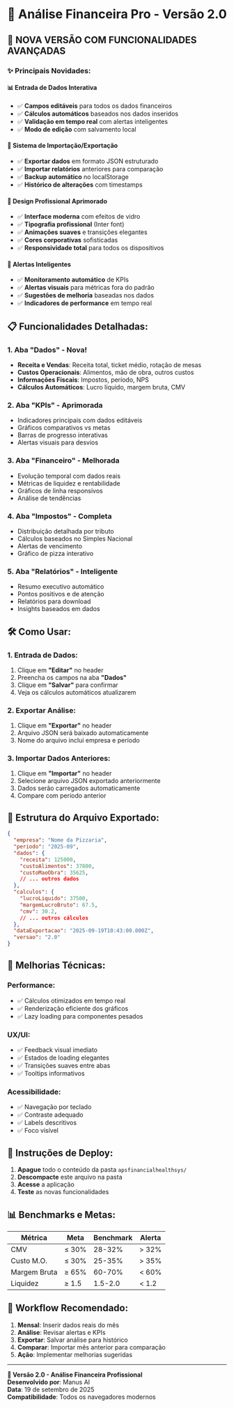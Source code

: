 # 🍕 Análise Financeira Pro - Versão 2.0

## 🚀 **NOVA VERSÃO COM FUNCIONALIDADES AVANÇADAS**

### ✨ **Principais Novidades:**

#### **📊 Entrada de Dados Interativa**
- ✅ **Campos editáveis** para todos os dados financeiros
- ✅ **Cálculos automáticos** baseados nos dados inseridos
- ✅ **Validação em tempo real** com alertas inteligentes
- ✅ **Modo de edição** com salvamento local

#### **💾 Sistema de Importação/Exportação**
- ✅ **Exportar dados** em formato JSON estruturado
- ✅ **Importar relatórios** anteriores para comparação
- ✅ **Backup automático** no localStorage
- ✅ **Histórico de alterações** com timestamps

#### **🎨 Design Profissional Aprimorado**
- ✅ **Interface moderna** com efeitos de vidro
- ✅ **Tipografia profissional** (Inter font)
- ✅ **Animações suaves** e transições elegantes
- ✅ **Cores corporativas** sofisticadas
- ✅ **Responsividade total** para todos os dispositivos

#### **🔔 Alertas Inteligentes**
- ✅ **Monitoramento automático** de KPIs
- ✅ **Alertas visuais** para métricas fora do padrão
- ✅ **Sugestões de melhoria** baseadas nos dados
- ✅ **Indicadores de performance** em tempo real

## 📋 **Funcionalidades Detalhadas:**

### **1. Aba "Dados" - Nova!**
- **Receita e Vendas**: Receita total, ticket médio, rotação de mesas
- **Custos Operacionais**: Alimentos, mão de obra, outros custos
- **Informações Fiscais**: Impostos, período, NPS
- **Cálculos Automáticos**: Lucro líquido, margem bruta, CMV

### **2. Aba "KPIs" - Aprimorada**
- Indicadores principais com dados editáveis
- Gráficos comparativos vs metas
- Barras de progresso interativas
- Alertas visuais para desvios

### **3. Aba "Financeiro" - Melhorada**
- Evolução temporal com dados reais
- Métricas de liquidez e rentabilidade
- Gráficos de linha responsivos
- Análise de tendências

### **4. Aba "Impostos" - Completa**
- Distribuição detalhada por tributo
- Cálculos baseados no Simples Nacional
- Alertas de vencimento
- Gráfico de pizza interativo

### **5. Aba "Relatórios" - Inteligente**
- Resumo executivo automático
- Pontos positivos e de atenção
- Relatórios para download
- Insights baseados em dados

## 🛠️ **Como Usar:**

### **1. Entrada de Dados:**
1. Clique em **"Editar"** no header
2. Preencha os campos na aba **"Dados"**
3. Clique em **"Salvar"** para confirmar
4. Veja os cálculos automáticos atualizarem

### **2. Exportar Análise:**
1. Clique em **"Exportar"** no header
2. Arquivo JSON será baixado automaticamente
3. Nome do arquivo inclui empresa e período

### **3. Importar Dados Anteriores:**
1. Clique em **"Importar"** no header
2. Selecione arquivo JSON exportado anteriormente
3. Dados serão carregados automaticamente
4. Compare com período anterior

## 📁 **Estrutura do Arquivo Exportado:**
```json
{
  "empresa": "Nome da Pizzaria",
  "periodo": "2025-09",
  "dados": {
    "receita": 125000,
    "custoAlimentos": 37800,
    "custoMaoObra": 35625,
    // ... outros dados
  },
  "calculos": {
    "lucroLiquido": 37500,
    "margemLucroBruto": 67.5,
    "cmv": 30.2,
    // ... outros cálculos
  },
  "dataExportacao": "2025-09-19T10:43:00.000Z",
  "versao": "2.0"
}
```

## 🎯 **Melhorias Técnicas:**

### **Performance:**
- ✅ Cálculos otimizados em tempo real
- ✅ Renderização eficiente dos gráficos
- ✅ Lazy loading para componentes pesados

### **UX/UI:**
- ✅ Feedback visual imediato
- ✅ Estados de loading elegantes
- ✅ Transições suaves entre abas
- ✅ Tooltips informativos

### **Acessibilidade:**
- ✅ Navegação por teclado
- ✅ Contraste adequado
- ✅ Labels descritivos
- ✅ Foco visível

## 🚀 **Instruções de Deploy:**

1. **Apague** todo o conteúdo da pasta `apsfinancialhealthsys/`
2. **Descompacte** este arquivo na pasta
3. **Acesse** a aplicação
4. **Teste** as novas funcionalidades

## 📊 **Benchmarks e Metas:**

| Métrica | Meta | Benchmark | Alerta |
|---------|------|-----------|---------|
| CMV | ≤ 30% | 28-32% | > 32% |
| Custo M.O. | ≤ 30% | 25-35% | > 35% |
| Margem Bruta | ≥ 65% | 60-70% | < 60% |
| Liquidez | ≥ 1.5 | 1.5-2.0 | < 1.2 |

## 🔄 **Workflow Recomendado:**

1. **Mensal**: Inserir dados reais do mês
2. **Análise**: Revisar alertas e KPIs
3. **Exportar**: Salvar análise para histórico
4. **Comparar**: Importar mês anterior para comparação
5. **Ação**: Implementar melhorias sugeridas

---

**🎉 Versão 2.0 - Análise Financeira Profissional**  
**Desenvolvido por**: Manus AI  
**Data**: 19 de setembro de 2025  
**Compatibilidade**: Todos os navegadores modernos
